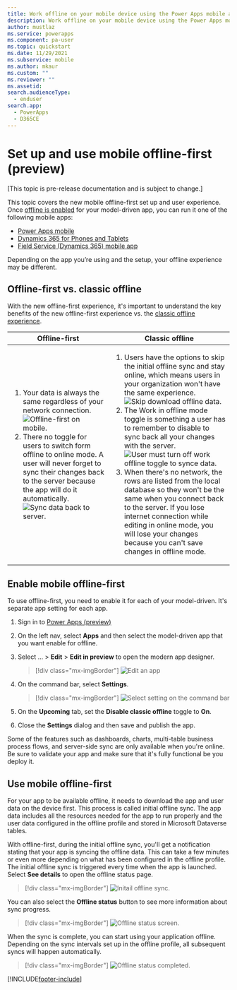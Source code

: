 ```yaml
---
title: Work offline on your mobile device using the Power Apps mobile app (preview) | Microsoft Docs
description: Work offline on your mobile device using the Power Apps mobile app.
author: mustlaz
ms.service: powerapps
ms.component: pa-user
ms.topic: quickstart
ms.date: 11/29/2021
ms.subservice: mobile
ms.author: mkaur
ms.custom: ""
ms.reviewer: ""
ms.assetid: 
search.audienceType: 
  - enduser
search.app: 
  - PowerApps
  - D365CE
---
```


# Set up and use mobile offline-first (preview)

[This topic is pre-release documentation and is subject to change.]

This topic covers the new mobile offline-first set up and user experience. Once [offline is enabled](setup-mobile-offline.md) for your model-driven app, you can run it one of the following mobile apps:

- [Power Apps mobile](run-powerapps-on-mobile.md)
- [Dynamics 365 for Phones and Tablets](/dynamics365/mobile-app/overview)
- [Field Service (Dynamics 365) mobile app](/dynamics365/field-service/mobile-2020-power-platform)

Depending on the app you’re using and the setup, your offline experience may be different. 


## Offline-first vs. classic offline

With the new offline-first experience, it's important to understand the key benefits of the new offline-first experience vs. the [classic offline experience](/dynamics365/mobile-app/work-in-offline-mode). 



|Offline-first| Classic offline  |
|---------|---------|
| <ol><li>Your data is always the same regardless of your network connection. </lo> <div></div> <div></div> ![Offline-first on mobile.](media/offline-first-classic-3.png) <li> There no toggle for users to switch form offline to online mode. A user will never forget to sync their changes back to the server because the app will do it automatically. <div></div> ![Sync data back to server.](media/offline-first-classic-4.png) </li>     |   <ol> <li> Users have the options to skip the initial offline sync and stay online, which means users in your organization won't have the same experience. <div></div> ![Skip download offline data.](media/offline-first-classic-1.png) </li> <li> The Work in offline mode toggle is something a user has to remember to disable to sync back all your changes with the server. <div></div> ![User must turn off work offline toggle to synce data.](media/offline-first-classic-2.png) </li> <div></div> </li> <li> When there's no network, the rows are listed from the local database so they won't be the same when you connect back to the server. If you lose internet connection while editing in online mode, you will lose your changes because you can't save changes in offline mode. </li>  |


## Enable mobile offline-first

To use offline-first, you need to enable it for each of your model-driven. It's separate app setting for each app.

1. Sign in to [Power Apps (preview)](https://make.powerapps.com/?utm_source=padocs&utm_medium=linkinadoc&utm_campaign=referralsfromdoc) 

2. On the left nav, select **Apps** and then select the model-driven app that you want enable for offline.

3. Select ... > **Edit** > **Edit in preview** to open the modern app designer.

    > [!div class="mx-imgBorder"]
    > ![Edit an app](media/offline-edit-app.png)
 
4. On the command bar, select **Settings**.

    > [!div class="mx-imgBorder"]
    > ![Select setting on the command bar](media/mobile-offline-image4.png)

5. On the **Upcoming** tab, set the **Disable classic offline** toggle to **On**.

6. Close the **Settings** dialog and then save and publish the app.


Some of the features such as dashboards, charts, multi-table business process flows, and server-side sync are only available when you're online. Be sure to validate your app and make sure that it's fully functional be you deploy it. 

## Use mobile offline-first

For your app to be available offline, it needs to download the app and user data on the device first. This process is called initial offline sync.
The app data includes all the resources needed for the app to run properly and the user data configured in the offline profile and stored in Microsoft Dataverse tables.

With offline-first, during the initial offline sync, you'll get a notification stating that your app is syncing the offline data. This can take a few minutes or even more depending on what has been configured in the offline profile. The initial offline sync is triggered every time when the app is launched. Select **See details** to open the offline status page.

> [!div class="mx-imgBorder"]
> ![Initail offline sync.](media/offline-first-1.png)


You can also select the **Offline status** button to see more information about sync progress.

> [!div class="mx-imgBorder"]
> ![Offline status screen.](media/offline-first-2.png)


When the sync is complete, you can start using your application offline. Depending on the sync intervals set up in the offline profile, all subsequent syncs will happen automatically.


> [!div class="mx-imgBorder"]
> ![Offline status completed.](media/offline-first-3.png)











[!INCLUDE[footer-include](../includes/footer-banner.md)]
